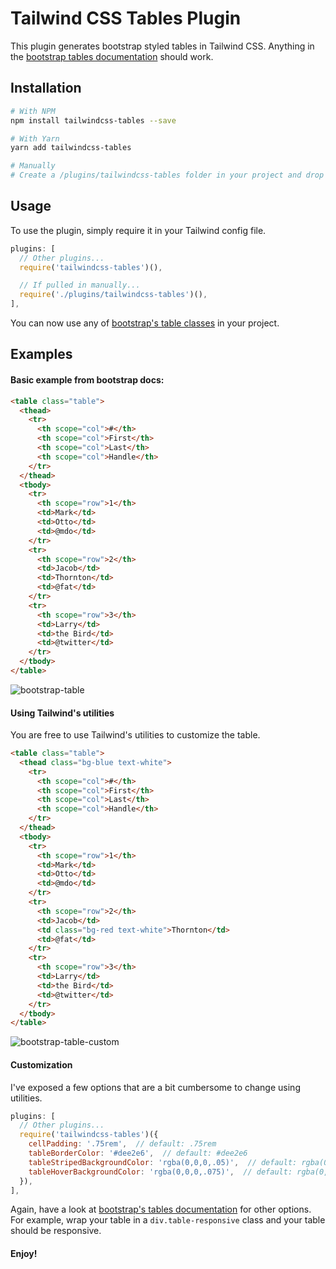 # Tailwind CSS Tables Plugin

This plugin generates bootstrap styled tables in Tailwind CSS. Anything in the [bootstrap tables documentation](https://getbootstrap.com/docs/4.0/content/tables) should work.

## Installation

```bash
# With NPM
npm install tailwindcss-tables --save

# With Yarn
yarn add tailwindcss-tables

# Manually
# Create a /plugins/tailwindcss-tables folder in your project and drop 'index.js' inside of it.
```

## Usage

To use the plugin, simply require it in your Tailwind config file.

```js
plugins: [
  // Other plugins...
  require('tailwindcss-tables')(),

  // If pulled in manually...
  require('./plugins/tailwindcss-tables')(),
],
```

You can now use any of [bootstrap's table classes](https://getbootstrap.com/docs/4.0/content/tables) in your project.

## Examples

#### Basic example from bootstrap docs:

```html
<table class="table">
  <thead>
    <tr>
      <th scope="col">#</th>
      <th scope="col">First</th>
      <th scope="col">Last</th>
      <th scope="col">Handle</th>
    </tr>
  </thead>
  <tbody>
    <tr>
      <th scope="row">1</th>
      <td>Mark</td>
      <td>Otto</td>
      <td>@mdo</td>
    </tr>
    <tr>
      <th scope="row">2</th>
      <td>Jacob</td>
      <td>Thornton</td>
      <td>@fat</td>
    </tr>
    <tr>
      <th scope="row">3</th>
      <td>Larry</td>
      <td>the Bird</td>
      <td>@twitter</td>
    </tr>
  </tbody>
</table>
```

![bootstrap-table](https://user-images.githubusercontent.com/4316355/38008280-d40e1ee0-321b-11e8-8e9f-24d18df4ea25.png)

#### Using Tailwind's utilities

You are free to use Tailwind's utilities to customize the table.

```html
<table class="table">
  <thead class="bg-blue text-white">
    <tr>
      <th scope="col">#</th>
      <th scope="col">First</th>
      <th scope="col">Last</th>
      <th scope="col">Handle</th>
    </tr>
  </thead>
  <tbody>
    <tr>
      <th scope="row">1</th>
      <td>Mark</td>
      <td>Otto</td>
      <td>@mdo</td>
    </tr>
    <tr>
      <th scope="row">2</th>
      <td>Jacob</td>
      <td class="bg-red text-white">Thornton</td>
      <td>@fat</td>
    </tr>
    <tr>
      <th scope="row">3</th>
      <td>Larry</td>
      <td>the Bird</td>
      <td>@twitter</td>
    </tr>
  </tbody>
</table>
```

![bootstrap-table-custom](https://user-images.githubusercontent.com/4316355/38009083-4f594ff8-3220-11e8-8eaa-9634dd0eaa73.png)

#### Customization

I've exposed a few options that are a bit cumbersome to change using utilities.

```js
plugins: [
  // Other plugins...
  require('tailwindcss-tables')({
    cellPadding: '.75rem',  // default: .75rem
    tableBorderColor: '#dee2e6',  // default: #dee2e6
    tableStripedBackgroundColor: 'rgba(0,0,0,.05)',  // default: rgba(0,0,0,.05)
    tableHoverBackgroundColor: 'rgba(0,0,0,.075)',  // default: rgba(0,0,0,.075)
  }),
],
```

Again, have a look at [bootstrap's tables documentation](https://getbootstrap.com/docs/4.0/content/tables) for other options. For example, wrap your table in a `div.table-responsive` class and your table should be responsive.

#### Enjoy!



